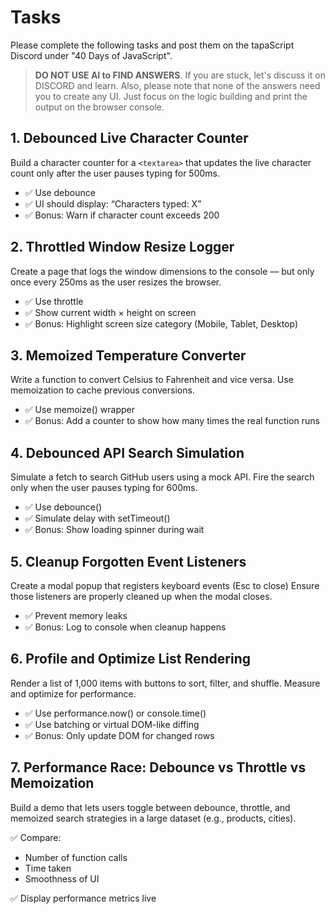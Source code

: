 # Tasks

Please complete the following tasks and post them on the tapaScript Discord under "40 Days of JavaScript".

> **DO NOT USE AI to FIND ANSWERS**. If you are stuck, let's discuss it on DISCORD and learn. Also, please note that none of the answers need you to create any UI. Just focus on the logic building and print the output on the browser console.

## 1. Debounced Live Character Counter

Build a character counter for a `<textarea>` that updates the live character count only after the user pauses typing for 500ms.

- ✅ Use debounce
- ✅ UI should display: “Characters typed: X”
- ✅ Bonus: Warn if character count exceeds 200

## 2. Throttled Window Resize Logger

Create a page that logs the window dimensions to the console — but only once every 250ms as the user resizes the browser.

- ✅ Use throttle
- ✅ Show current width × height on screen
- ✅ Bonus: Highlight screen size category (Mobile, Tablet, Desktop)

## 3. Memoized Temperature Converter

Write a function to convert Celsius to Fahrenheit and vice versa.
Use memoization to cache previous conversions.

- ✅ Use memoize() wrapper
- ✅ Bonus: Add a counter to show how many times the real function runs

## 4. Debounced API Search Simulation

Simulate a fetch to search GitHub users using a mock API.
Fire the search only when the user pauses typing for 600ms.

- ✅ Use debounce()
- ✅ Simulate delay with setTimeout()
- ✅ Bonus: Show loading spinner during wait

## 5. Cleanup Forgotten Event Listeners

Create a modal popup that registers keyboard events (Esc to close)
Ensure those listeners are properly cleaned up when the modal closes.

- ✅ Prevent memory leaks
- ✅ Bonus: Log to console when cleanup happens

## 6. Profile and Optimize List Rendering

Render a list of 1,000 items with buttons to sort, filter, and shuffle.
Measure and optimize for performance.

- ✅ Use performance.now() or console.time()
- ✅ Use batching or virtual DOM-like diffing
- ✅ Bonus: Only update DOM for changed rows

## 7. Performance Race: Debounce vs Throttle vs Memoization

Build a demo that lets users toggle between debounce, throttle, and memoized search strategies in a large dataset (e.g., products, cities).

✅ Compare:

- Number of function calls
- Time taken
- Smoothness of UI

✅ Display performance metrics live

